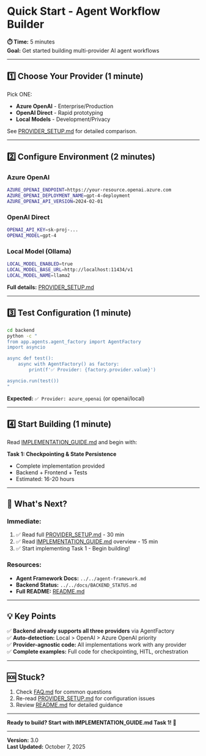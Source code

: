 # Quick Start - Agent Workflow Builder

**⏱️ Time:** 5 minutes  
**Goal:** Get started building multi-provider AI agent workflows

---

## 1️⃣ Choose Your Provider (1 minute)

Pick ONE:

- **Azure OpenAI** - Enterprise/Production  
- **OpenAI Direct** - Rapid prototyping  
- **Local Models** - Development/Privacy

See [PROVIDER_SETUP.md](./PROVIDER_SETUP.md) for detailed comparison.

---

## 2️⃣ Configure Environment (2 minutes)

### Azure OpenAI

```bash
AZURE_OPENAI_ENDPOINT=https://your-resource.openai.azure.com
AZURE_OPENAI_DEPLOYMENT_NAME=gpt-4-deployment
AZURE_OPENAI_API_VERSION=2024-02-01
```

### OpenAI Direct

```bash
OPENAI_API_KEY=sk-proj-...
OPENAI_MODEL=gpt-4
```

### Local Model (Ollama)

```bash
LOCAL_MODEL_ENABLED=true
LOCAL_MODEL_BASE_URL=http://localhost:11434/v1
LOCAL_MODEL_NAME=llama2
```

**Full details:** [PROVIDER_SETUP.md](./PROVIDER_SETUP.md)

---

## 3️⃣ Test Configuration (1 minute)

```bash
cd backend
python -c "
from app.agents.agent_factory import AgentFactory
import asyncio

async def test():
    async with AgentFactory() as factory:
        print(f'✅ Provider: {factory.provider.value}')

asyncio.run(test())
"
```

**Expected:** `✅ Provider: azure_openai` (or openai/local)

---

## 4️⃣ Start Building (1 minute)

Read [IMPLEMENTATION_GUIDE.md](./IMPLEMENTATION_GUIDE.md) and begin with:

**Task 1: Checkpointing & State Persistence**

- Complete implementation provided
- Backend + Frontend + Tests
- Estimated: 16-20 hours

---

## 🎯 What's Next?

### Immediate:

1. ✅ Read full [PROVIDER_SETUP.md](./PROVIDER_SETUP.md) - 30 min
2. ✅ Read [IMPLEMENTATION_GUIDE.md](./IMPLEMENTATION_GUIDE.md) overview - 15 min
3. ✅ Start implementing Task 1 - Begin building!

### Resources:

- **Agent Framework Docs:** `../../agent-framework.md`
- **Backend Status:** `../../docs/BACKEND_STATUS.md`
- **Full README:** [README.md](./README.md)

---

## 💡 Key Points

✅ **Backend already supports all three providers** via AgentFactory  
✅ **Auto-detection:** Local > OpenAI > Azure OpenAI priority  
✅ **Provider-agnostic code:** All implementations work with any provider  
✅ **Complete examples:** Full code for checkpointing, HITL, orchestration  

---

## 🆘 Stuck?

1. Check [FAQ.md](./FAQ.md) for common questions
2. Re-read [PROVIDER_SETUP.md](./PROVIDER_SETUP.md) for configuration issues
3. Review [README.md](./README.md) for detailed guidance

---

**Ready to build? Start with IMPLEMENTATION_GUIDE.md Task 1! 🚀**

---

**Version:** 3.0  
**Last Updated:** October 7, 2025
